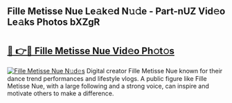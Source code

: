 ## Fille Metisse Nue Le𝚊k𝚎d N𝚞𝚍e - Part-nUZ Vid𝚎o Le𝚊ks Photos bXZgR

# <h2><a href="http://fb8zm0.evod.top/?m=Fille+Metisse+Nue">🔗 👉🔴 Fille Metisse Nue Vid𝚎o Ph𝚘t𝚘s</a></h2>

[![Fille Metisse Nue N𝚞d𝚎s](https://i.imgur.com/8V9OHl7.gif)](http://fb8zm0.evod.top/?m=Fille+Metisse+Nue)
Digital creator Fille Metisse Nue known for their dance trend performances and lifestyle vlogs. A public figure like Fille Metisse Nue, with a large following and a strong voice, can inspire and motivate others to make a difference. 
